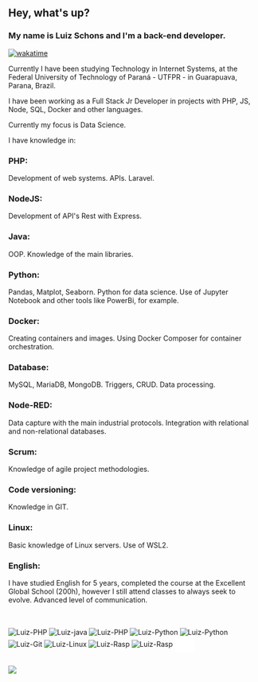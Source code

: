 ## Hey, what's up? 
### My name is Luiz Schons and I'm a back-end developer.
[![wakatime](https://wakatime.com/badge/user/ea2ce668-385e-4c8f-b6b6-357ca697b6cd.svg)](https://wakatime.com/@ea2ce668-385e-4c8f-b6b6-357ca697b6cd)

Currently I have been studying Technology in Internet Systems, at the Federal University of Technology of Paraná - UTFPR - in Guarapuava, Parana, Brazil.

I have been working as a Full Stack Jr Developer in projects with PHP, JS, Node, SQL, Docker and other languages.

Currently my focus is Data Science.

I have knowledge in:

### PHP:

Development of web systems.
APIs.
Laravel.

### NodeJS:

Development of API's Rest with Express.

### Java:

OOP.
Knowledge of the main libraries.

### Python:

Pandas, Matplot, Seaborn.
Python for data science.
Use of Jupyter Notebook and other tools like PowerBi, for example.

### Docker:

Creating containers and images.
Using Docker Composer for container orchestration.

### Database:

MySQL, MariaDB, MongoDB.
Triggers, CRUD.
Data processing.

### Node-RED:

Data capture with the main industrial protocols. 
Integration with relational and non-relational databases.

### Scrum:

Knowledge of agile project methodologies.

### Code versioning:

Knowledge in GIT.

### Linux:

Basic knowledge of Linux servers.
Use of WSL2. 

### English:

I have studied English for 5 years, completed the course at the Excellent Global School (200h), however I still attend classes to always seek to evolve.
Advanced level of communication.

##

<div style="display: inline_block"><br>
  <img align="center" alt="Luiz-PHP" height="30" width="40" src="https://cdn.jsdelivr.net/gh/devicons/devicon/icons/php/php-original.svg">
  <img align="center" alt="Luiz-java" height="30" width="40" src="https://cdn.jsdelivr.net/gh/devicons/devicon/icons/java/java-original.svg">
  <img align="center" alt="Luiz-PHP" height="30" width="40" src="https://cdn.jsdelivr.net/gh/devicons/devicon/icons/pandas/pandas-original.svg">
  <img align="center" alt="Luiz-Python" height="30" width="40" src="https://cdn.jsdelivr.net/gh/devicons/devicon/icons/python/python-original.svg">
  <img align="center" alt="Luiz-Python" height="30" width="40" src="https://cdn.jsdelivr.net/gh/devicons/devicon/icons/mysql/mysql-original.svg">
  <img align="center" alt="Luiz-Git" height="30" width="40" src="https://cdn.jsdelivr.net/gh/devicons/devicon/icons/git/git-original.svg">
  <img align="center" alt="Luiz-Linux" height="30" width="40" src="https://cdn.jsdelivr.net/gh/devicons/devicon/icons/linux/linux-original.svg">
  <img align="center" alt="Luiz-Rasp" height="30" width="40" src="https://cdn.jsdelivr.net/gh/devicons/devicon/icons/raspberrypi/raspberrypi-original.svg">
  <img align="center" alt="Luiz-Rasp" height="30" width="40" src="https://cdn.jsdelivr.net/gh/devicons/devicon/icons/docker/docker-original.svg">
  <img align="center" alt="Luiz-UTFPR" height="30" width="40" src=img/UTFPR.svg>
                                                                                                                                                
  </div>
  
 ##
<div> 
  <a href="https://www.linkedin.com/in/luiz-schons-9736231b5/" target="_blank"><img src="https://img.shields.io/badge/-LinkedIn-%230077B5?style=for-the-badge&logo=linkedin&logoColor=white" target="_blank"></a> 
 
</div>

